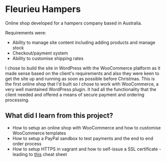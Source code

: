 # Fleurieu Hampers

Online shop developed for a hampers company based in Australia.

Requirements were:
* Ability to manage site content including adding products and manage stock
* Checkout/payment system
* Ability to customise shipping rates

I chose to build the site in WordPress with the WooCommerce platform as it made sense based on the client's requirements and also they were keen to get the site up and running as soon as possible before Christmas. This is the first online shop that I'd built so I chose to work with WooCommerce, a very well maintained WordPress plugin. It had all the functionality that the client needed and offered a means of secure payment and ordering processing.

## What did I learn from this project?

* How to setup an online shop with WooCommerce and how to customise WooCommerce templates
* How to setup a PayPal sandbox to test payments and the end to end order process
* How to setup HTTPS in vagrant and how to self-issue a SSL certificate - leading to <a href="https://docs.google.com/document/d/1mP1_DxMFs_seMqqZQ0UjEU9eR7ybebpEuw2BnLApv9w/edit?usp=sharing">this</a> cheat sheet


